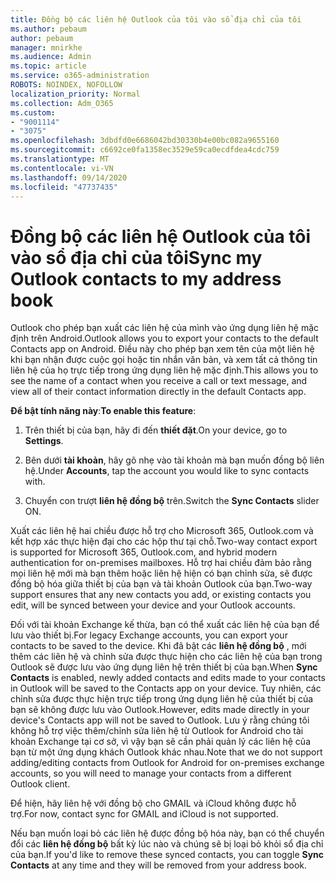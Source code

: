 ```yaml
---
title: Đồng bộ các liên hệ Outlook của tôi vào sổ địa chỉ của tôi
ms.author: pebaum
author: pebaum
manager: mnirkhe
ms.audience: Admin
ms.topic: article
ms.service: o365-administration
ROBOTS: NOINDEX, NOFOLLOW
localization_priority: Normal
ms.collection: Adm_O365
ms.custom:
- "9001114"
- "3075"
ms.openlocfilehash: 3dbdfd0e6686042bd30330b4e00bc082a9655160
ms.sourcegitcommit: c6692ce0fa1358ec3529e59ca0ecdfdea4cdc759
ms.translationtype: MT
ms.contentlocale: vi-VN
ms.lasthandoff: 09/14/2020
ms.locfileid: "47737435"
---
```

# <a name="sync-my-outlook-contacts-to-my-address-book"></a><span data-ttu-id="584df-102">Đồng bộ các liên hệ Outlook của tôi vào sổ địa chỉ của tôi</span><span class="sxs-lookup"><span data-stu-id="584df-102">Sync my Outlook contacts to my address book</span></span>

<span data-ttu-id="584df-103">Outlook cho phép bạn xuất các liên hệ của mình vào ứng dụng liên hệ mặc định trên Android.</span><span class="sxs-lookup"><span data-stu-id="584df-103">Outlook allows you to export your contacts to the default Contacts app on Android.</span></span> <span data-ttu-id="584df-104">Điều này cho phép bạn xem tên của một liên hệ khi bạn nhận được cuộc gọi hoặc tin nhắn văn bản, và xem tất cả thông tin liên hệ của họ trực tiếp trong ứng dụng liên hệ mặc định.</span><span class="sxs-lookup"><span data-stu-id="584df-104">This allows you to see the name of a contact when you receive a call or text message, and view all of their contact information directly in the default Contacts app.</span></span>
 
<span data-ttu-id="584df-105">**Để bật tính năng này**:</span><span class="sxs-lookup"><span data-stu-id="584df-105">**To enable this feature**:</span></span>
 
1. <span data-ttu-id="584df-106">Trên thiết bị của bạn, hãy đi đến **thiết đặt**.</span><span class="sxs-lookup"><span data-stu-id="584df-106">On your device, go to **Settings**.</span></span>

2. <span data-ttu-id="584df-107">Bên dưới **tài khoản**, hãy gõ nhẹ vào tài khoản mà bạn muốn đồng bộ liên hệ.</span><span class="sxs-lookup"><span data-stu-id="584df-107">Under **Accounts**, tap the account you would like to sync contacts with.</span></span>

3. <span data-ttu-id="584df-108">Chuyển con trượt **liên hệ đồng bộ** trên.</span><span class="sxs-lookup"><span data-stu-id="584df-108">Switch the **Sync Contacts** slider ON.</span></span>
 
<span data-ttu-id="584df-109">Xuất các liên hệ hai chiều được hỗ trợ cho Microsoft 365, Outlook.com và kết hợp xác thực hiện đại cho các hộp thư tại chỗ.</span><span class="sxs-lookup"><span data-stu-id="584df-109">Two-way contact export is supported for Microsoft 365, Outlook.com, and hybrid modern authentication for on-premises mailboxes.</span></span> <span data-ttu-id="584df-110">Hỗ trợ hai chiều đảm bảo rằng mọi liên hệ mới mà bạn thêm hoặc liên hệ hiện có bạn chỉnh sửa, sẽ được đồng bộ hóa giữa thiết bị của bạn và tài khoản Outlook của bạn.</span><span class="sxs-lookup"><span data-stu-id="584df-110">Two-way support ensures that any new contacts you add, or existing contacts you edit, will be synced between your device and your Outlook accounts.</span></span>
 
<span data-ttu-id="584df-111">Đối với tài khoản Exchange kế thừa, bạn có thể xuất các liên hệ của bạn để lưu vào thiết bị.</span><span class="sxs-lookup"><span data-stu-id="584df-111">For legacy Exchange accounts, you can export your contacts to be saved to the device.</span></span> <span data-ttu-id="584df-112">Khi đã bật các **liên hệ đồng bộ** , mới thêm các liên hệ và chỉnh sửa được thực hiện cho các liên hệ của bạn trong Outlook sẽ được lưu vào ứng dụng liên hệ trên thiết bị của bạn.</span><span class="sxs-lookup"><span data-stu-id="584df-112">When **Sync Contacts** is enabled, newly added contacts and edits made to your contacts in Outlook will be saved to the Contacts app on your device.</span></span> <span data-ttu-id="584df-113">Tuy nhiên, các chỉnh sửa được thực hiện trực tiếp trong ứng dụng liên hệ của thiết bị của bạn sẽ không được lưu vào Outlook.</span><span class="sxs-lookup"><span data-stu-id="584df-113">However, edits made directly in your device's Contacts app will not be saved to Outlook.</span></span> <span data-ttu-id="584df-114">Lưu ý rằng chúng tôi không hỗ trợ việc thêm/chỉnh sửa liên hệ từ Outlook for Android cho tài khoản Exchange tại cơ sở, vì vậy bạn sẽ cần phải quản lý các liên hệ của bạn từ một ứng dụng khách Outlook khác nhau.</span><span class="sxs-lookup"><span data-stu-id="584df-114">Note that we do not support adding/editing contacts from Outlook for Android for on-premises exchange accounts, so you will need to manage your contacts from a different Outlook client.</span></span>
 
<span data-ttu-id="584df-115">Để hiện, hãy liên hệ với đồng bộ cho GMAIL và iCloud không được hỗ trợ.</span><span class="sxs-lookup"><span data-stu-id="584df-115">For now, contact sync for GMAIL and iCloud is not supported.</span></span>
 
<span data-ttu-id="584df-116">Nếu bạn muốn loại bỏ các liên hệ được đồng bộ hóa này, bạn có thể chuyển đổi các **liên hệ đồng bộ** bất kỳ lúc nào và chúng sẽ bị loại bỏ khỏi sổ địa chỉ của bạn.</span><span class="sxs-lookup"><span data-stu-id="584df-116">If you'd like to remove these synced contacts, you can toggle **Sync Contacts** at any time and they will be removed from your address book.</span></span>
